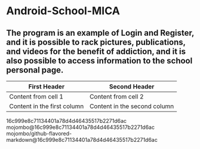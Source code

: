 # Android-School-MICA
## The program is an example of Login and Register, and it is possible to rack pictures, publications, and videos for the benefit of addiction, and it is also possible to access information to the school personal page.




First Header | Second Header
------------ | -------------
Content from cell 1 | Content from cell 2
Content in the first column | Content in the second column


16c999e8c71134401a78d4d46435517b2271d6ac
mojombo@16c999e8c71134401a78d4d46435517b2271d6ac
mojombo/github-flavored-markdown@16c999e8c71134401a78d4d46435517b2271d6ac
